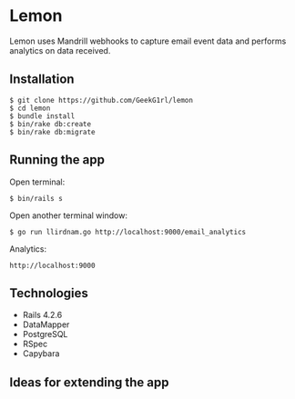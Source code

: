 Lemon
=====
Lemon uses Mandrill webhooks to capture email event data and performs analytics on data received.


Installation
------------
```
$ git clone https://github.com/GeekG1rl/lemon
$ cd lemon
$ bundle install
$ bin/rake db:create
$ bin/rake db:migrate
```


Running the app
---------------
Open terminal:
```
$ bin/rails s
```

Open another terminal window:
```
$ go run llirdnam.go http://localhost:9000/email_analytics
```

Analytics:
```
http://localhost:9000
```


Technologies
------------
* Rails 4.2.6
* DataMapper
* PostgreSQL
* RSpec
* Capybara


Ideas for extending the app
---------------------------

